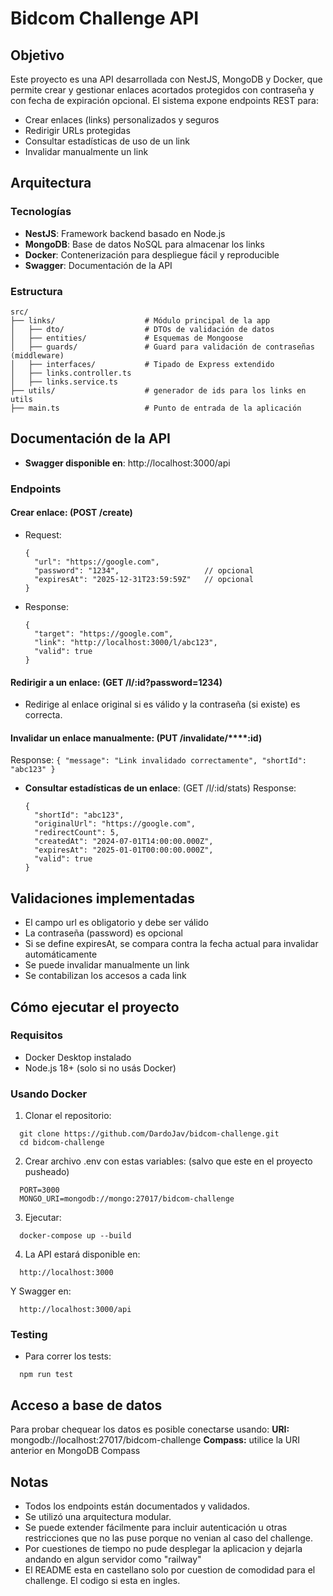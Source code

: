# Bidcom Challenge API

## Objetivo

Este proyecto es una API desarrollada con NestJS, MongoDB y Docker, que permite crear y gestionar enlaces acortados protegidos con contraseña y con fecha de expiración opcional. 
El sistema expone endpoints REST para:
* Crear enlaces (links) personalizados y seguros
* Redirigir URLs protegidas
* Consultar estadísticas de uso de un link
* Invalidar manualmente un link

## Arquitectura
### Tecnologías

- **NestJS**: Framework backend basado en Node.js
- **MongoDB**: Base de datos NoSQL para almacenar los links
- **Docker**: Contenerización para despliegue fácil y reproducible
- **Swagger**: Documentación de la API

### Estructura
```
src/
├── links/                    # Módulo principal de la app
│   ├── dto/                  # DTOs de validación de datos
│   ├── entities/             # Esquemas de Mongoose
│   ├── guards/               # Guard para validación de contraseñas (middleware)
│   ├── interfaces/           # Tipado de Express extendido
│   ├── links.controller.ts
│   ├── links.service.ts
├── utils/                    # generador de ids para los links en utils
├── main.ts                   # Punto de entrada de la aplicación
```

## Documentación de la API
* **Swagger disponible en**: http://localhost:3000/api

### Endpoints
#### **Crear enlace**: (POST /create)
* Request:
    ```
    {
      "url": "https://google.com",
      "password": "1234",                   // opcional
      "expiresAt": "2025-12-31T23:59:59Z"   // opcional
    }
    ```
* Response:
    ```
    {
      "target": "https://google.com",
      "link": "http://localhost:3000/l/abc123",
      "valid": true
    }
    ```

#### **Redirigir a un enlace**: (GET /l/:id?password=1234)
* Redirige al enlace original si es válido y la contraseña (si existe) es correcta.

#### **Invalidar un enlace manualmente**: (PUT /invalidate/****:id)
Response:
    ```
    {
      "message": "Link invalidado correctamente",
      "shortId": "abc123"
    }
    ```

* **Consultar estadísticas de un enlace**: (GET /l/:id/stats)
  Response:
    ```
    {
      "shortId": "abc123",
      "originalUrl": "https://google.com",
      "redirectCount": 5,
      "createdAt": "2024-07-01T14:00:00.000Z",
      "expiresAt": "2025-01-01T00:00:00.000Z",
      "valid": true
    }
    ```

## Validaciones implementadas
* El campo url es obligatorio y debe ser válido
* La contraseña (password) es opcional
* Si se define expiresAt, se compara contra la fecha actual para invalidar automáticamente
* Se puede invalidar manualmente un link
* Se contabilizan los accesos a cada link

## Cómo ejecutar el proyecto
### Requisitos
* Docker Desktop instalado
* Node.js 18+ (solo si no usás Docker)

### Usando Docker
1. Clonar el repositorio:
```
  git clone https://github.com/DardoJav/bidcom-challenge.git
  cd bidcom-challenge
```

2. Crear archivo .env con estas variables: (salvo que este en el proyecto pusheado)
```
  PORT=3000
  MONGO_URI=mongodb://mongo:27017/bidcom-challenge
```

3. Ejecutar:
```
  docker-compose up --build
```

4. La API estará disponible en:
```
  http://localhost:3000
```
  Y Swagger en:
```
  http://localhost:3000/api
```

### Testing
* Para correr los tests:
```
  npm run test
```

## Acceso a base de datos
Para probar chequear los datos es posible conectarse usando:
**URI:** mongodb://localhost:27017/bidcom-challenge
**Compass:** utilice la URI anterior en MongoDB Compass

## Notas
* Todos los endpoints están documentados y validados.
* Se utilizó una arquitectura modular.
* Se puede extender fácilmente para incluir autenticación u otras restricciones que no las puse porque no venian al caso del challenge.
* Por cuestiones de tiempo no pude desplegar la aplicacion y dejarla andando en algun servidor como "railway"
* El README esta en castellano solo por cuestion de comodidad para el challenge. El codigo si esta en ingles.
